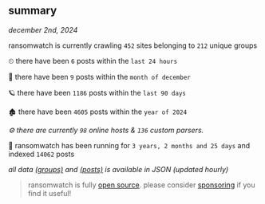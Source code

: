 
## summary
_december 2nd, 2024_

ransomwatch is currently crawling `452` sites belonging to `212` unique groups

⏲ there have been `6` posts within the `last 24 hours`

🦈 there have been `9` posts within the `month of december`

🪐 there have been `1186` posts within the `last 90 days`

🏚 there have been `4605` posts within the `year of 2024`

_⚙️ there are currently `98` online hosts & `136` custom parsers._

🦕 ransomwatch has been running for `3 years, 2 months and 25 days` and indexed `14062` posts

_all data  [(groups)](http://ransomwhat.telemetry.ltd/groups) and [(posts)](http://ransomwhat.telemetry.ltd/posts) is available in JSON (updated hourly)_

> ransomwatch is fully [open source](https://github.com/joshhighet/ransomwatch#ransomwatch--). please consider [sponsoring](https://github.com/sponsors/joshhighet) if you find it useful!
